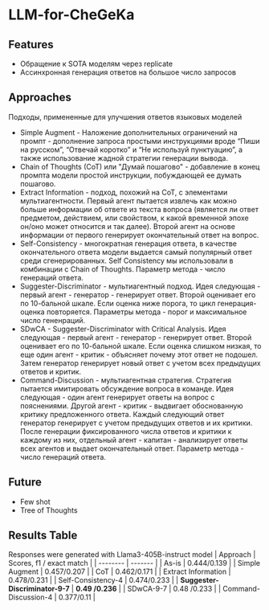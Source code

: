 # LLM-for-CheGeKa

## Features
* Обращение к SOTA моделям через replicate
* Ассинхронная генерация ответов на большое число запросов

## Approaches
Подходы, примененные для улучшения ответов языковых моделей
* Simple Augment - Наложение дополнительных ограничений на промпт - дополнение запроса простыми инструкциями вроде “Пиши на русском”, “Отвечай коротко”
и “Не используй пунктуацию”, а также использование жадной стратегии генерации вывода.
* Chain of Thoughts (CoT) или "Думай пошагово" - добавление в конец промпта модели простой инструкции, побуждающей ее думать пошагово.
* Extract Information - подход, похожий на CoT, с элементами мультиагентности. Первый агент пытается извлечь как можно больше информации об ответе из текста вопроса
(является ли ответ предметом, действием, или свойством, к какой временной эпохе он/оно может относится и так далее). Второй агент на основе информации от первого генерирует окончательный ответ на вопрос.
* Self-Consistency - многократная генерация ответа, в качестве окончательного ответа модели выдается самый популярный ответ среди сгенерированных.
Self Consistency мы использовали в комбинации с Chain of Thoughts. Параметр метода - число генераций ответа.
* Suggester-Discriminator - мультиагентный подход. Идея следующая - первый агент - генератор - генерирует ответ. Второй оценивает его по 10-бальной шкале. Если оценка ниже порога,
то цикл генерация-оценка повторяется. Параметры метода - порог и максимальное число гененраций.
* SDwCA - Suggester-Discriminator with Critical Analysis. Идея следующая - первый агент - генератор - генерирует ответ. Второй оценивает его по 10-бальной шкале. Если оценка слишком низкая, то еще один агент - критик - объясняет почему этот ответ не подошел. Затем генератор генерирует новый ответ с учетом всех предыдущих ответов и критик.
* Command-Discussion - мультиагентная стратегия. Стратегия пытается имитировать обсуждение вопроса в команде. Идея следующая - один агент генерирует ответы на вопрос с пояснениями. Другой агент - критик - выдвигает обоснованную критику предложенного ответа. Каждый следующий ответ генератор генерирует с учетом предыдущих ответов и их критики. После генерации фиксированного числа ответов и критики к каждому из них, отдельный агент - капитан - анализирует ответы всех агентов и выдает окончательный ответ. Параметр метода - число генераций ответа.

## Future
* Few shot
* Tree of Thoughts

## Results Table
Responses were generated with Llama3-405B-instruct model
| Approach    | Scores, f1 / exact match |
| -------- | ------- |
| As-is  | 0.444/0.139 |
| Simple Augment | 0.457/0.207 |
| CoT | 0.462/0.171 |
| Extract Information | 0.478/0.231 |
| Self-Consistency-4 | 0.474/0.233 |
| **Suggester-Discriminator-9-7** | **0.49 /0.236** |
| SDwCA-9-7 | 0.48 /0.233 |
| Command-Discussion-4 | 0.377/0.11 |


